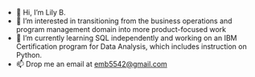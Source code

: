 - 👋 Hi, I’m Lily B.
- 👀 I’m interested in transitioning from the business operations and program management domain into more product-focused work
- 🌱 I’m currently learning SQL independently and working on an IBM Certification program for Data Analysis, which includes instruction on Python.
- 📫 Drop me an email at emb5542@gmail.com

<!---
lilleebee/lilleebee is a ✨ special ✨ repository because its `README.md` (this file) appears on your GitHub profile.
You can click the Preview link to take a look at your changes.
--->

